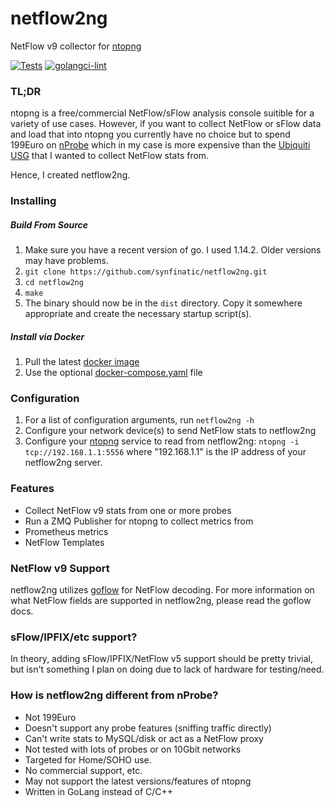 # netflow2ng
NetFlow v9 collector for [ntopng](https://www.ntop.org/products/traffic-analysis/ntop/)

[![Tests](https://github.com/synfinatic/netflow2ng/actions/workflows/tests.yml/badge.svg)](https://github.com/synfinatic/netflow2ng/actions/workflows/tests.yml)
[![golangci-lint](https://github.com/synfinatic/netflow2ng/actions/workflows/golangci-lint.yaml/badge.svg)](https://github.com/synfinatic/netflow2ng/actions/workflows/golangci-lint.yaml)

### TL;DR

ntopng is a free/commercial NetFlow/sFlow analysis console suitible for a
variety of use cases.  However, if you want to collect NetFlow or sFlow
data and load that into ntopng you currently have no choice but to spend
199Euro on [nProbe](https://www.ntop.org/products/netflow/nprobe/) which
in my case is more expensive than the 
[Ubiquiti USG](https://www.ui.com/unifi-routing/usg/) that I wanted to 
collect NetFlow stats from.

Hence, I created netflow2ng.

### Installing

##### Build From Source
 1. Make sure you have a recent version of go.  I used 1.14.2.   Older versions
    may have problems.
 1. `git clone https://github.com/synfinatic/netflow2ng.git`
 1. `cd netflow2ng`
 1. `make`
 1. The binary should now be in the `dist` directory.  Copy it somewhere
    appropriate and create the necessary startup script(s).

##### Install via Docker

 1. Pull the latest [docker image](https://hub.docker.com/r/synfinatic/netflow2ng)
 1. Use the optional [docker-compose.yaml](docker-compose.yaml) file

### Configuration
 1. For a list of configuration arguments, run `netflow2ng -h`
 1. Configure your network device(s) to send NetFlow stats to netflow2ng
 1. Configure your [ntopng](https://www.ntop.org/products/traffic-analysis/ntop/)
    service to read from netflow2ng: `ntopng -i tcp://192.168.1.1:5556` where
    "192.168.1.1" is the IP address of your netflow2ng server.

### Features

 * Collect NetFlow v9 stats from one or more probes
 * Run a ZMQ Publisher for ntopng to collect metrics from
 * Prometheus metrics
 * NetFlow Templates

### NetFlow v9 Support

netflow2ng utilizes [goflow](https://github.com/cloudflare/goflow) for NetFlow
decoding.  For more information on what NetFlow fields are supported in 
netflow2ng, please read the goflow docs.

### sFlow/IPFIX/etc support?

In theory, adding sFlow/IPFIX/NetFlow v5 support should be pretty trivial, but
isn't something I plan on doing due to lack of hardware for testing/need.

### How is netflow2ng different from nProbe?

 * Not 199Euro
 * Doesn't support any probe features (sniffing traffic directly)
 * Can't write stats to MySQL/disk or act as a NetFlow proxy
 * Not tested with lots of probes or on 10Gbit networks
 * Targeted for Home/SOHO use.
 * No commercial support, etc.
 * May not support the latest versions/features of ntopng
 * Written in GoLang instead of C/C++
